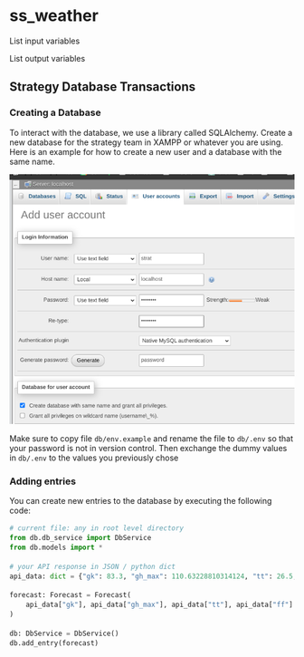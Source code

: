 # ss_weather

List input variables

List output variables

## Strategy Database Transactions

### Creating a Database

To interact with the database, we use a library called SQLAlchemy. Create a new database for the strategy team in XAMPP or whatever you are using. Here is an example for how to create a new user and a database with the same name.

!['Example Config'](docs/dbconfig.png)

Make sure to copy file `db/env.example` and rename the file to `db/.env` so that your password is not in version control. Then exchange the dummy values in `db/.env` to the values you previously chose

### Adding entries

You can create new entries to the database by executing the following code:

```py
# current file: any in root level directory
from db.db_service import DbService
from db.models import *

# your API response in JSON / python dict
api_data: dict = {"gk": 83.3, "gh_max": 110.63228810314124, "tt": 26.5, "ff": 11}

forecast: Forecast = Forecast(
    api_data["gk"], api_data["gh_max"], api_data["tt"], api_data["ff"]
)

db: DbService = DbService()
db.add_entry(forecast)
```
